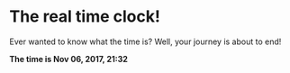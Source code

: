 # The real time clock!

Ever wanted to know what the time is? Well, your journey is about to end!

**The time is Nov 06, 2017, 21:32**